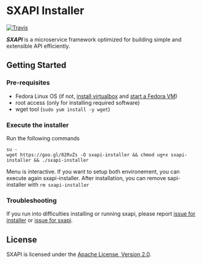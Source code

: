 SXAPI Installer
===============

[![Travis](https://travis-ci.org//startxfr/sxapi-installer.svg?branch=master)](https://travis-ci.org/startxfr/sxapi-installer)

***SXAPI*** is a microservice framework optimized for building simple and extensible API efficiently. 


Getting Started
---------------

### Pre-requisites

* Fedora Linux OS (if not, [install virtualbox](https://www.virtualbox.org/wiki/Linux_Downloads) and [start a Fedora VM](https://wiki.dlib.indiana.edu/display/VarVideo/Installing+Fedora+23+on+a+VirtualBox+VM))
* root access (only for installing required software)
* wget tool (```sudo yum install -y wget```)


### Execute the installer

Run the following commands

```
su -
wget https://goo.gl/82RvZs -O sxapi-installer && chmod ug+x sxapi-installer && ./sxapi-installer
```

Menu is interactive. If you want to setup both environement, you can execute again sxapi-installer. After installation, you can remove sapi-installer with `rm sxapi-installer`

### Troubleshooting

If you run into difficulties installing or running sxapi, please report [issue for installer](https://github.com/startxfr/sxapi-installer/issues/new) or  [issue for sxapi](https://github.com/startxfr/sxapi-core/issues/new).

License
-------

SXAPI is licensed under the [Apache License, Version 2.0](http://www.apache.org/licenses/).